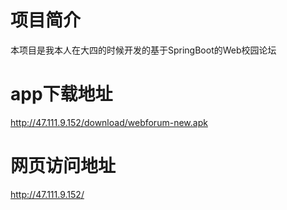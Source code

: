 # 项目简介
本项目是我本人在大四的时候开发的基于SpringBoot的Web校园论坛

# app下载地址 
http://47.111.9.152/download/webforum-new.apk
# 网页访问地址 
http://47.111.9.152/


